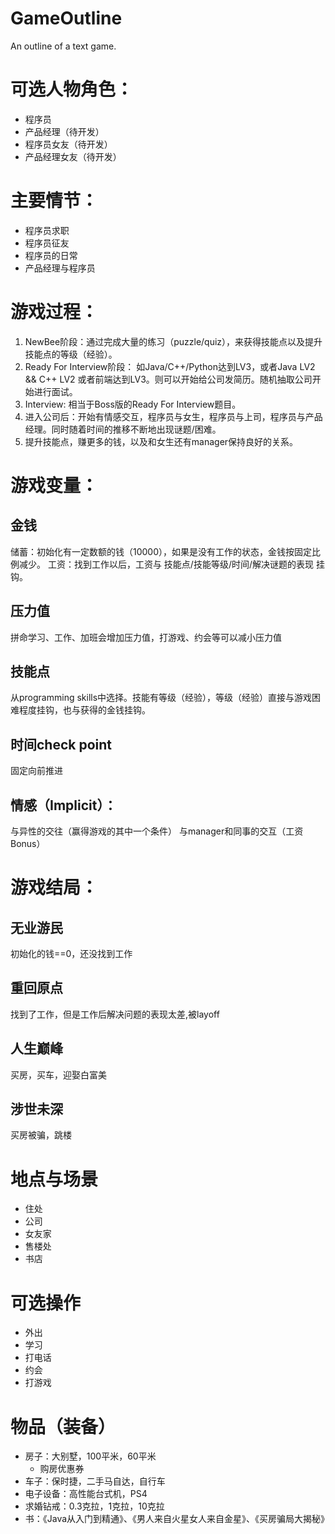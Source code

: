 # GameOutline
An outline of a text game.

# 可选人物角色：
* 程序员
* 产品经理（待开发）
* 程序员女友（待开发）
* 产品经理女友（待开发）

# 主要情节：
* 程序员求职
* 程序员征友
* 程序员的日常
* 产品经理与程序员

# 游戏过程：
1. NewBee阶段：通过完成大量的练习（puzzle/quiz），来获得技能点以及提升技能点的等级（经验）。
2. Ready For Interview阶段： 如Java/C++/Python达到LV3，或者Java LV2 && C++ LV2 或者前端达到LV3。则可以开始给公司发简历。随机抽取公司开始进行面试。
3. Interview: 相当于Boss版的Ready For Interview题目。
4. 进入公司后：开始有情感交互，程序员与女生，程序员与上司，程序员与产品经理。同时随着时间的推移不断地出现谜题/困难。
5. 提升技能点，赚更多的钱，以及和女生还有manager保持良好的关系。



# 游戏变量：
## 金钱
储蓄：初始化有一定数额的钱（10000），如果是没有工作的状态，金钱按固定比例减少。
工资：找到工作以后，工资与 技能点/技能等级/时间/解决谜题的表现 挂钩。

## 压力值
拼命学习、工作、加班会增加压力值，打游戏、约会等可以减小压力值

## 技能点
从programming skills中选择。技能有等级（经验），等级（经验）直接与游戏困难程度挂钩，也与获得的金钱挂钩。


## 时间check point
固定向前推进


## 情感（Implicit）：
与异性的交往（赢得游戏的其中一个条件）
与manager和同事的交互（工资Bonus）

# 游戏结局：
## 无业游民
初始化的钱==0，还没找到工作
## 重回原点
找到了工作，但是工作后解决问题的表现太差,被layoff
## 人生巅峰
买房，买车，迎娶白富美
## 涉世未深
买房被骗，跳楼

# 地点与场景
* 住处
* 公司
* 女友家
* 售楼处
* 书店

# 可选操作
* 外出
* 学习
* 打电话
* 约会
* 打游戏

# 物品（装备）
* 房子：大别墅，100平米，60平米
  * 购房优惠券
* 车子：保时捷，二手马自达，自行车
* 电子设备：高性能台式机，PS4
* 求婚钻戒：0.3克拉，1克拉，10克拉
* 书：《Java从入门到精通》、《男人来自火星女人来自金星》、《买房骗局大揭秘》
